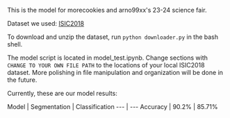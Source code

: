 This is the model for morecookies and arno99xx's 23-24 science fair.

Dataset we used: <a href="https://challenge.isic-archive.com/data/#2018" target="_blank">ISIC2018</a>

To download and unzip the dataset, run ```python downloader.py``` in the bash shell.

The model script is located in model_test.ipynb. Change sections with ```CHANGE TO YOUR OWN FILE PATH``` to the locations of your local ISIC2018 dataset. More polishing in file manipulation and organization will be done in the future.

Currently, these are our model results:

Model | Segmentation | Classification 
--- | ---
Accuracy | 90.2% | 85.71%
